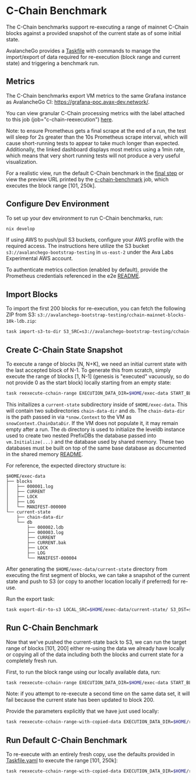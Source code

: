 # C-Chain Benchmark

The C-Chain benchmarks support re-executing a range of mainnet C-Chain blocks against a provided snapshot of the current state as of some initial state.

AvalancheGo provides a [Taskfile](https://taskfile.dev/) with commands to manage the import/export of data required for re-execution (block range and current state) and triggering a benchmark run.

## Metrics

The C-Chain benchmarks export VM metrics to the same Grafana instance as AvalancheGo CI: https://grafana-poc.avax-dev.network/.

You can view granular C-Chain processing metrics with the label attached to this job (job="c-chain-reexecution") [here](https://grafana-poc.avax-dev.network/d/c-chain-processing-custom-v8/c-chain-processing?orgId=1&from=now-5m&to=now&timezone=browser&var-datasource=P1809F7CD0C75ACF3&var-filter=job%7C%3D%7Cc-chain-reexecution&var-chain=C&refresh=10s).

Note: to ensure Prometheus gets a final scrape at the end of a run, the test will sleep for 2s greater than the 10s Prometheus scrape interval, which will cause short-running tests to appear to take much longer than expected. Additionally, the linked dashboard displays most metrics using a 1min rate, which means that very short running tests will not produce a very useful visualization.

For a realistic view, run the default C-Chain benchmark in the [final step](#run-default-c-chain-benchmark) or view the preview URL printed by the [c-chain-benchmark](../../../.github/workflows/c-chain-benchmark.yml) job, which executes the block range [101, 250k].

## Configure Dev Environment

To set up your dev environment to run C-Chain benchmarks, run:

```bash
nix develop
```

If using AWS to push/pull S3 buckets, configure your AWS profile with the required access. The instructions here utilize the S3 bucket `s3://avalanchego-bootstrap-testing` in `us-east-2` under the Ava Labs Experimental AWS account.

To authenticate metrics collection (enabled by default), provide the Prometheus credentials referenced in the e2e [README](../../e2e/README.md#monitoring).

## Import Blocks

To import the first 200 blocks for re-execution, you can fetch the following ZIP from S3: `s3://avalanchego-bootstrap-testing/cchain-mainnet-blocks-10k-ldb.zip`:

```bash
task import-s3-to-dir S3_SRC=s3://avalanchego-bootstrap-testing/cchain-mainnet-blocks-10k-ldb.zip LOCAL_DST=$HOME/exec-data/blocks
```

## Create C-Chain State Snapshot

To execute a range of blocks [N, N+K], we need an initial current state with the last accepted block of N-1. To generate this from scratch, simply execute the range of blocks [1, N-1] (genesis is "executed" vacuously, so do not provide 0 as the start block) locally starting from an empty state:

```bash
task reexecute-cchain-range EXECUTION_DATA_DIR=$HOME/exec-data START_BLOCK=1 END_BLOCK=100
```

This initailizes a `current-state` subdirectory inside of `$HOME/exec-data`. This will contain two subdirectories `chain-data-dir` and `db`. The `chain-data-dir` is the path passed in via `*snow.Context` to the VM as `snowContext.ChainDataDir`. If the VM does not populate it, it may remain empty after a run. The `db` directory is used to initialize the leveldb instance used to create two nested PrefixDBs the database passed into `vm.Initialize(...)` and the database used by shared memory. These two databases must be built on top of the same base database as documented in the shared memory [README](../../../chains/atomic/README.md#shared-database).

For reference, the expected directory structure is:

```
$HOME/exec-data
├── blocks
│   ├── 000001.log
│   ├── CURRENT
│   ├── LOCK
│   ├── LOG
│   └── MANIFEST-000000
└── current-state
    ├── chain-data-dir
    └── db
        ├── 000002.ldb
        ├── 000003.log
        ├── CURRENT
        ├── CURRENT.bak
        ├── LOCK
        ├── LOG
        └── MANIFEST-000004
```

After generating the `$HOME/exec-data/current-state` directory from executing the first segment of blocks, we can take a snapshot of the current state and push to S3 (or copy to another location locally if preferred) for re-use.

Run the export task:

```bash
task export-dir-to-s3 LOCAL_SRC=$HOME/exec-data/current-state/ S3_DST=s3://avalanchego-bootstrap-testing/cchain-current-state-test/
```

## Run C-Chain Benchmark

Now that we've pushed the current-state back to S3, we can run the target range of blocks [101, 200] either re-using the data we already have locally or copying all of the data including both the blocks and current state for a completely fresh run.

First, to run the block range using our locally available data, run:

```bash
task reexecute-cchain-range EXECUTION_DATA_DIR=$HOME/exec-data START_BLOCK=101 END_BLOCK=200
```

Note: if you attempt to re-execute a second time on the same data set, it will fail because the current state has been updated to block 200.

Provide the parameters explicitly that we have just used locally:

```bash
task reexecute-cchain-range-with-copied-data EXECUTION_DATA_DIR=$HOME/reexec-data-params SOURCE_BLOCK_DIR=s3://avalanchego-bootstrap-testing/cchain-mainnet-blocks-10k-ldb.zip CURRENT_STATE_DIR=s3://avalanchego-bootstrap-testing/cchain-current-state-test/** START_BLOCK=101 END_BLOCK=10000
```

## Run Default C-Chain Benchmark

To re-execute with an entirely fresh copy, use the defaults provided in [Taskfile.yaml](../../../Taskfile.yml) to execute the range [101, 250k]:

```bash
task reexecute-cchain-range-with-copied-data EXECUTION_DATA_DIR=$HOME/reexec-data-defaults
```
